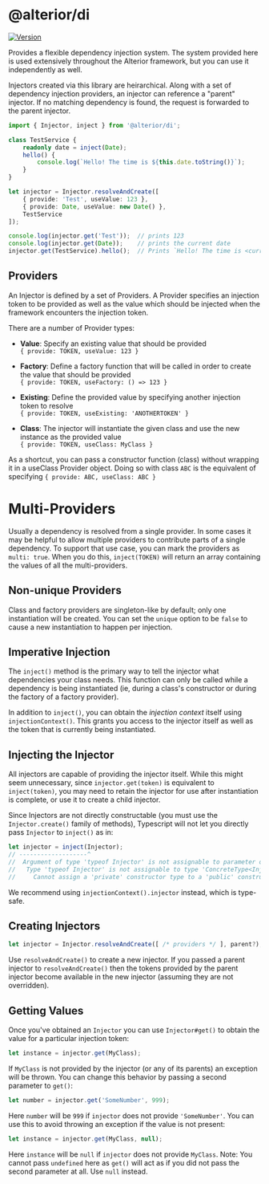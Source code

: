# @alterior/di

[![Version](https://img.shields.io/npm/v/@alterior/di.svg)](https://www.npmjs.com/package/@alterior/di)

Provides a flexible dependency injection system. The system provided here is used extensively throughout the 
Alterior framework, but you can use it independently as well.

Injectors created via this library are heirarchical. Along with a set of dependency injection providers, an injector 
can reference a "parent" injector. If no matching dependency is found, the request is forwarded to the parent injector.

```typescript
import { Injector, inject } from '@alterior/di';

class TestService {
    readonly date = inject(Date);
    hello() {
        console.log(`Hello! The time is ${this.date.toString()}`);
    }
}

let injector = Injector.resolveAndCreate([
    { provide: 'Test', useValue: 123 },
    { provide: Date, useValue: new Date() },
    TestService
]);

console.log(injector.get('Test'));  // prints 123
console.log(injector.get(Date));    // prints the current date
injector.get(TestService).hello();  // Prints `Hello! The time is <current date>`

```

## Providers

An Injector is defined by a set of Providers. A Provider specifies an
injection token to be provided as well as the value which should be 
injected when the framework encounters the injection token. 

There are a number of Provider types:
- **Value**: Specify an existing value that should be provided  
  `{ provide: TOKEN, useValue: 123 }`

- **Factory**: Define a factory function that will be called in order to create the value that should be provided  
  `{ provide: TOKEN, useFactory: () => 123 }`

- **Existing**: Define the provided value by specifying another injection token to resolve  
  `{ provide: TOKEN, useExisting: 'ANOTHERTOKEN' }`

- **Class**: The injector will instantiate the given class and use the new instance as the provided value  
  `{ provide: TOKEN, useClass: MyClass }`

As a shortcut, you can pass a constructor function (class) without wrapping 
it in a useClass Provider object. Doing so with class `ABC` is the equivalent of specifying 
`{ provide: ABC, useClass: ABC }`

# Multi-Providers

Usually a dependency is resolved from a single provider. In some cases it may be helpful to allow multiple providers 
to contribute parts of a single dependency. To support that use case, you can mark the providers as `multi: true`. When
you do this, `inject(TOKEN)` will return an array containing the values of all the multi-providers.

## Non-unique Providers

Class and factory providers are singleton-like by default; only one instantiation will be created. You can set the 
`unique` option to be `false` to cause a new instantiation to happen per injection. 

## Imperative Injection

The `inject()` method is the primary way to tell the injector what dependencies your class needs. This function can 
only be called while a dependency is being instantiated (ie, during a class's constructor or during the factory of a 
factory provider).

In addition to `inject()`, you can obtain the _injection context_ itself using `injectionContext()`. This grants you 
access to the injector itself as well as the token that is currently being instantiated.

## Injecting the Injector

All injectors are capable of providing the injector itself. While this might seem unnecessary, since 
`injector.get(token)` is equivalent to `inject(token)`, you may need to retain the injector for use after instantiation
is complete, or use it to create a child injector. 

Since Injectors are not directly constructable (you must use the `Injector.create()` family of methods), Typescript 
will not let you directly pass `Injector` to `inject()` as in:

```typescript
let injector = inject(Injector);
// -------------------^
//  Argument of type 'typeof Injector' is not assignable to parameter of type 'Type<Injector> | InjectionToken<Injector>'.
//   Type 'typeof Injector' is not assignable to type 'ConcreteType<Injector>'.
//     Cannot assign a 'private' constructor type to a 'public' constructor type.ts(2345)
```

We recommend using `injectionContext().injector` instead, which is type-safe.

## Creating Injectors

```typescript
let injector = Injector.resolveAndCreate([ /* providers */ ], parent?);
```

Use `resolveAndCreate()` to create a new injector. If you passed a parent 
injector to `resolveAndCreate()` then the tokens provided by the parent 
injector become available in the new injector (assuming they are not 
overridden).

## Getting Values

Once you've obtained an `Injector` you can use `Injector#get()` to obtain the value for a particular injection token:

```typescript
let instance = injector.get(MyClass);
```

If `MyClass` is not provided by the injector (or any of its parents)
an exception will be thrown. You can change this behavior by passing 
a second parameter to `get()`:

```typescript
let number = injector.get('SomeNumber', 999);
```

Here `number` will be `999` if `injector` does not provide `'SomeNumber'`.
You can use this to avoid throwing an exception if the value is not present:

```typescript
let instance = injector.get(MyClass, null);
```

Here `instance` will be `null` if `injector` does not provide `MyClass`. 
Note: You cannot pass `undefined` here as `get()` will act as if you 
did not pass the second parameter at all. Use `null` instead.
